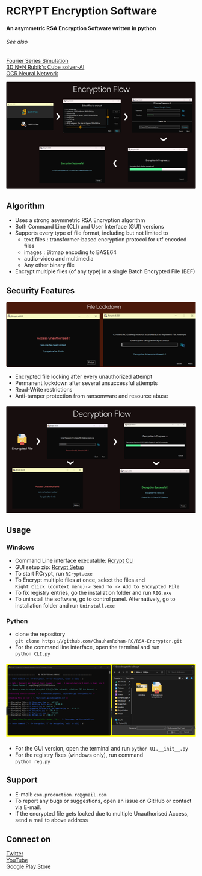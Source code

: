 # RCRYPT Encryption Software

#### An asymmetric RSA Encryption Software written in python
###### See also  
[Fourier Series Simulation](https://github.com/ChauhanRohan-RC/Fourier-Series.git)  
[3D N*N Rubik's Cube solver-AI](https://github.com/ChauhanRohan-RC/Cube.git)  
[OCR Neural Network](https://github.com/ChauhanRohan-RC/OCR-AI.git)

![Encryption Flow](graphics/enc_flow.png)

## Algorithm
* Uses a strong asymmetric RSA Encryption algorithm
* Both Command Line (CLI) and User Interface (GUI) versions
* Supports every type of file format, including but not limited to 
  * text files : transformer-based encryption protocol for utf encoded files
  * images : Bitmap encoding to BASE64
  * audio-video and multimedia
  * Any other binary file
* Encrypt multiple files (of any type) in a single Batch Encrypted File (BEF) 

## Security Features
![File Lockdown](graphics/file_lockdown.png)
* Encrypted file locking after every unauthorized attempt
* Permanent lockdown after several unsuccessful attempts
* Read-Write restrictions
* Anti-tamper protection from ransomware and resource abuse

####
![Decryption Flow](graphics/dec_flow.png)

## Usage
### Windows
* Command Line interface executable: [Rcrypt CLI](exe/CLI/Rcrypt%20CLI.exe)
* GUI setup zip: [Rcrypt Setup](exe/GUI/Rcrypt_setup.zip)
* To start RCrypt, run `RCrypt.exe`
* To Encrypt multiple files at once, select the files and  
`Right Click (context menu)-> Send To -> Add to Encrypted File`
* To fix registry entries, go the installation folder and run `REG.exe`
* To uninstall the software, go to control panel. Alternatively, go to installation folder and run `Uninstall.exe` 

### Python
* clone the repository  
`git clone https://github.com/ChauhanRohan-RC/RSA-Encryptor.git`
* For the command line interface, open the terminal and run  
`python CLI.py`

####
![Command Line Interface](graphics/cli.png)
####

* For the GUI version, open the terminal and run
`python UI.__init__.py`
* For the registry fixes (windows only), run command  
`python reg.py`

## Support
* E-mail: `com.production.rc@gmail.com`
* To report any bugs or suggestions, open an issue on GitHub or contact via E-mail. 
* If the encrypted file gets locked due to multiple Unauthorised Access, send a mail to above address

## Connect on
[Twitter](https://twitter.com/0rc_studio)  
[YouTube](https://www.youtube.com/channel/UCmyvutGWtyBRva_jrZfyORA)  
[Google Play Store](https://play.google.com/store/apps/dev?id=7315303590538030232)
